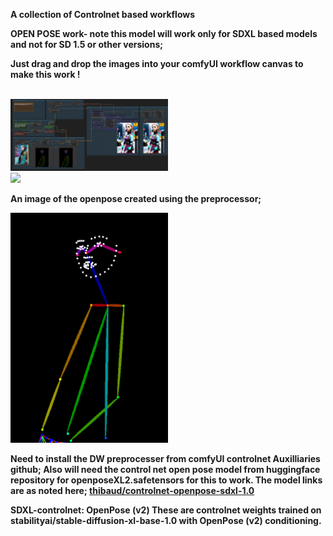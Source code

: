  <b> A collection of Controlnet based workflows 
 
<b> OPEN POSE work- note this model will work only for SDXL based models and not for SD 1.5 or other versions;

<b> Just drag and drop the images into your comfyUI workflow canvas to make this work !

<br>
<img src = "Jags_DWopenposeHztl_experiments003.png" width = "50%">
<br>

<img src = "openP_up00_00002_.png" width = "50%">
<br>

An image of the openpose created using the preprocessor; 

<img src = "DWPose00__00001_.png" width = "50%">
<br>

Need to install the DW preprocesser from comfyUI controlnet Auxilliaries github;
Also will need the control net open pose model from huggingface repository for openposeXL2.safetensors for this to work.
The model links are as noted here;
<a href="https://huggingface.co/thibaud/controlnet-openpose-sdxl-1.0"> thibaud/controlnet-openpose-sdxl-1.0 </a>

SDXL-controlnet: OpenPose (v2)
These are controlnet weights trained on stabilityai/stable-diffusion-xl-base-1.0 with OpenPose (v2) conditioning. 
